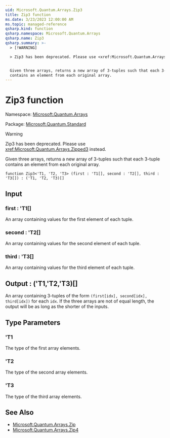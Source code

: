 ```yaml
---
uid: Microsoft.Quantum.Arrays.Zip3
title: Zip3 function
ms.date: 3/23/2023 12:00:00 AM
ms.topic: managed-reference
qsharp.kind: function
qsharp.namespace: Microsoft.Quantum.Arrays
qsharp.name: Zip3
qsharp.summary: >-
  > [!WARNING]

  > Zip3 has been deprecated. Please use <xref:Microsoft.Quantum.Arrays.Zipped3> instead.


  Given three arrays, returns a new array of 3-tuples such that each 3-tuple
  contains an element from each original array.
---
```


# Zip3 function

Namespace: [Microsoft.Quantum.Arrays](xref:Microsoft.Quantum.Arrays)

Package: [Microsoft.Quantum.Standard](https://nuget.org/packages/Microsoft.Quantum.Standard)


> [!WARNING]
> Zip3 has been deprecated. Please use <xref:Microsoft.Quantum.Arrays.Zipped3> instead.

Given three arrays, returns a new array of 3-tuples such that each 3-tuplecontains an element from each original array.

```qsharp
function Zip3<'T1, 'T2, 'T3> (first : 'T1[], second : 'T2[], third : 'T3[]) : ('T1, 'T2, 'T3)[]
```


## Input

### first : 'T1[]

An array containing values for the first element of each tuple.


### second : 'T2[]

An array containing values for the second element of each tuple.


### third : 'T3[]

An array containing values for the third element of each tuple.



## Output : ('T1,'T2,'T3)[]

An array containing 3-tuples of the form `(first[idx], second[idx], third[idx])` foreach `idx`. If the three arrays are not of equal length, the output willbe as long as the shorter of the inputs.

## Type Parameters

### 'T1

The type of the first array elements.
### 'T2

The type of the second array elements.
### 'T3

The type of the third array elements.

## See Also

- [Microsoft.Quantum.Arrays.Zip](xref:Microsoft.Quantum.Arrays.Zip)
- [Microsoft.Quantum.Arrays.Zip4](xref:Microsoft.Quantum.Arrays.Zip4)